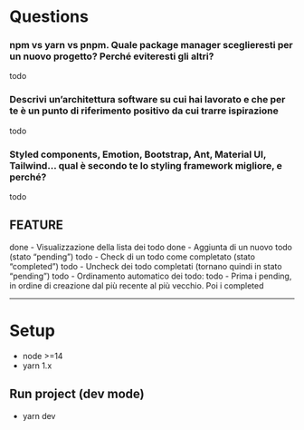 # Questions
### npm vs yarn vs pnpm. Quale package manager sceglieresti per un nuovo progetto? Perché eviteresti gli altri?
todo

### Descrivi un’architettura software su cui hai lavorato e che per te è un punto di riferimento positivo da cui trarre ispirazione
todo

### Styled components, Emotion, Bootstrap, Ant, Material UI, Tailwind… qual è secondo te lo styling framework migliore, e perché?
todo


## FEATURE
done - Visualizzazione della lista dei todo
done - Aggiunta di un nuovo todo (stato “pending”)
todo - Check di un todo come completato (stato “completed”)
todo - Uncheck dei todo completati (tornano quindi in stato “pending”)
todo - Ordinamento automatico dei todo:
todo - Prima i pending, in ordine di creazione dal più recente al più vecchio. Poi i completed

---------
# Setup
- node >=14
- yarn 1.x 

## Run project (dev mode)
- yarn dev


